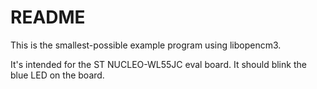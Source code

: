 # README

This is the smallest-possible example program using libopencm3.

It's intended for the ST NUCLEO-WL55JC eval board. It should blink
the blue LED on the board.

